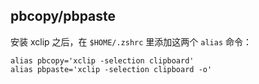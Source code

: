 <!-- TITLE: Linux -->

## pbcopy/pbpaste

安装 xclip 之后，在 `$HOME/.zshrc` 里添加这两个 `alias` 命令：

```
alias pbcopy='xclip -selection clipboard'
alias pbpaste='xclip -selection clipboard -o'
```